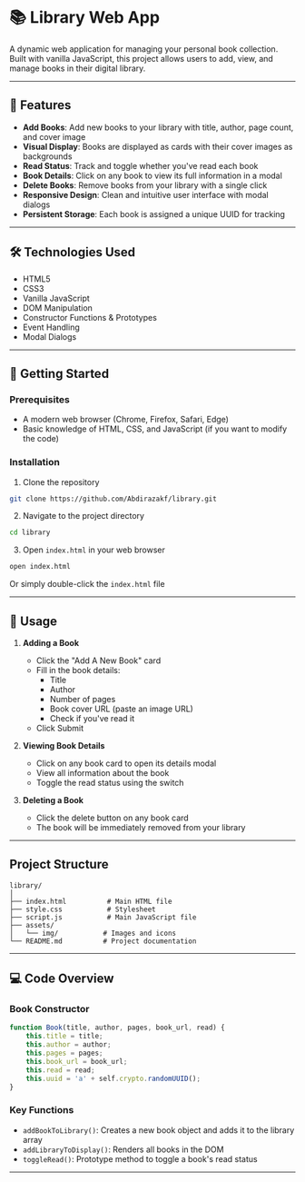# 📚 Library Web App

A dynamic web application for managing your personal book collection. Built with vanilla JavaScript, this project allows users to add, view, and manage books in their digital library.

---

## 🌟 Features

- **Add Books**: Add new books to your library with title, author, page count, and cover image
- **Visual Display**: Books are displayed as cards with their cover images as backgrounds
- **Read Status**: Track and toggle whether you've read each book
- **Book Details**: Click on any book to view its full information in a modal
- **Delete Books**: Remove books from your library with a single click
- **Responsive Design**: Clean and intuitive user interface with modal dialogs
- **Persistent Storage**: Each book is assigned a unique UUID for tracking

---

## 🛠️ Technologies Used

- HTML5
- CSS3
- Vanilla JavaScript
- DOM Manipulation
- Constructor Functions & Prototypes
- Event Handling
- Modal Dialogs

---

## 🚀 Getting Started

### Prerequisites

- A modern web browser (Chrome, Firefox, Safari, Edge)
- Basic knowledge of HTML, CSS, and JavaScript (if you want to modify the code)

### Installation

1. Clone the repository
```bash
git clone https://github.com/Abdirazakf/library.git
```

2. Navigate to the project directory
```bash
cd library
```

3. Open `index.html` in your web browser
```bash
open index.html
```

Or simply double-click the `index.html` file

---

## 📖 Usage

1. **Adding a Book**
   - Click the "Add A New Book" card
   - Fill in the book details:
     - Title
     - Author
     - Number of pages
     - Book cover URL (paste an image URL)
     - Check if you've read it
   - Click Submit

2. **Viewing Book Details**
   - Click on any book card to open its details modal
   - View all information about the book
   - Toggle the read status using the switch

3. **Deleting a Book**
   - Click the delete button on any book card
   - The book will be immediately removed from your library

---

## Project Structure

```
library/
│
├── index.html          # Main HTML file
├── style.css           # Stylesheet
├── script.js           # Main JavaScript file
├── assets/            
│   └── img/           # Images and icons
└── README.md          # Project documentation
```

---

## 💻 Code Overview

### Book Constructor
```javascript
function Book(title, author, pages, book_url, read) {
    this.title = title;
    this.author = author;
    this.pages = pages;
    this.book_url = book_url;
    this.read = read;
    this.uuid = 'a' + self.crypto.randomUUID();
}
```

### Key Functions
- `addBookToLibrary()`: Creates a new book object and adds it to the library array
- `addLibraryToDisplay()`: Renders all books in the DOM
- `toggleRead()`: Prototype method to toggle a book's read status

---
